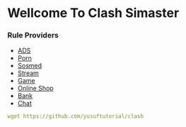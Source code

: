 # Wellcome To Clash Simaster

### Rule Providers

- [ADS](https://raw.githubusercontent.com/yusuftutorial/clash/master/rule_provider/ads.yaml)
- [Porn](https://raw.githubusercontent.com/yusuftutorial/clash/master/rule_provider/porn.yaml)
- [Sosmed](https://raw.githubusercontent.com/yusuftutorial/clash/master/rule_provider/sosmed.yaml)
- [Stream](https://raw.githubusercontent.com/yusuftutorial/clash/master/rule_provider/stream.yaml)
- [Game](https://raw.githubusercontent.com/yusuftutorial/clash/master/rule_provider/game.yaml)
- [Online Shop](https://raw.githubusercontent.com/yusuftutorial/clash/master/rule_provider/olshop.yaml)
- [Bank](https://raw.githubusercontent.com/yusuftutorial/clash/master/rule_provider/bank.yaml)
- [Chat](https://raw.githubusercontent.com/yusuftutorial/clash/master/rule_provider/chat.yaml)

```yaml
wget https://github.com/yusuftutorial/clash
```